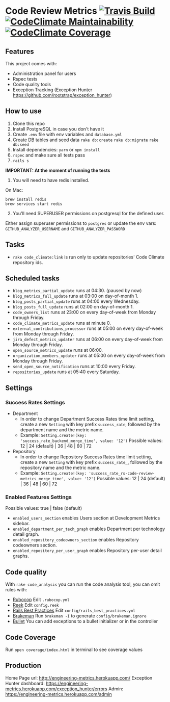 Code Review Metrics   [![Travis Build](https://travis-ci.com/rootstrap/rs-code-review-metrics.svg?branch=develop)](https://travis-ci.com/rootstrap/rs-code-review-metrics) [![CodeClimate Maintainability](https://api.codeclimate.com/v1/badges/bc6808c1200913bcb29c/maintainability)](https://codeclimate.com/github/rootstrap/rs-code-review-metrics/maintainability) [![CodeClimate Coverage](https://api.codeclimate.com/v1/badges/bc6808c1200913bcb29c/test_coverage)](https://codeclimate.com/github/rootstrap/rs-code-review-metrics/test_coverage)
=========

## Features

This project comes with:
- Administration panel for users
- Rspec tests
- Code quality tools
- Exception Tracking (Exception Hunter https://github.com/rootstrap/exception_hunter)

## How to use

1. Clone this repo
1. Install PostgreSQL in case you don't have it
1. Create `.env` file with env variables and `database.yml`
1. Create DB tables and seed data `rake db:create` `rake db:migrate` `rake db:seed`
1. Install dependencies: `yarn` or `npm install`
1. `rspec` and make sure all tests pass
1. `rails s`

**IMPORTANT: At the moment of running the tests**

1. You will need to have redis installed.

On Mac:
```
brew install redis
brew services start redis
```

2. You'll need SUPERUSER permissions on postgresql for the defined user.

Either assign superuser permissions to `postgres` or update the env vars: `GITHUB_ANALYZER_USERNAME` and `GITHUB_ANALYZER_PASSWORD`
## Tasks
- `rake code_climate:link` is run only to update repositories' Code Climate repository ids.

## Scheduled tasks
- `blog_metrics_partial_update` runs at 04:30. (paused by now)
- `blog_metrics_full_update` runs at 03:00 on day-of-month 1.
- `blog_posts_partial_update` runs at 04:00 every Wednesday.
- `blog_posts_full_update` runs at 02:00 on day-of-month 1.
- `code_owners_list` runs at 23:00 on every day-of-week from Monday through Friday.
- `code_climate_metrics_update` runs at minute 0.
- `external_contributions_processor` runs at 05:00 on every day-of-week from Monday through Friday.
- `jira_defect_metrics_updater` runs at 06:00 on every day-of-week from Monday through Friday.
- `open_source_metrics_update` runs at 06:00.
- `organization_members_updater` runs at 05:00 on every day-of-week from Monday through Friday.
- `send_open_source_notification` runs at 10:00 every Friday.
- `repositories_update` runs at 05:40 every Saturday.

## Settings

### Success Rates Settings
- Department
  - In order to change Department Success Rates time limit setting, create a new `Setting` with key prefix `success_rate`, followed by the department name and the metric name.
  - Example: `Setting.create!(key: 'success_rate_backend_merge_time', value: '12')`
  Possible values: 12 | 24 (default) | 36 | 48 | 60 | 72
- Repository
  - In order to change Repository Success Rates time limit setting, create a new `Setting` with key prefix `success_rate_`, followed by the repository name and the metric name.
  - Example: `Setting.create!(key: 'success_rate_rs-code-review-metrics_merge_time', value: '12')`
  Possible values: 12 | 24 (default) | 36 | 48 | 60 | 72

### Enabled Features Settings
Possible values: true | false (default)

- `enabled_users_section` enables Users section at Development Metrics sidebar.
- `enabled_department_per_tech_graph` enables Department per technology detail graph.
- `enabled_repository_codeowners_section` enables Repository codeowners section.
- `enabled_repository_per_user_graph` enables Repository per-user detail graphs.

## Code quality

With `rake code_analysis` you can run the code analysis tool, you can omit rules with:

- [Rubocop](https://github.com/bbatsov/rubocop/blob/master/config/default.yml) Edit `.rubocop.yml`
- [Reek](https://github.com/troessner/reek#configuration-file) Edit `config.reek`
- [Rails Best Practices](https://github.com/flyerhzm/rails_best_practices#custom-configuration) Edit `config/rails_best_practices.yml`
- [Brakeman](https://github.com/presidentbeef/brakeman) Run `brakeman -I` to generate `config/brakeman.ignore`
- [Bullet](https://github.com/flyerhzm/bullet#whitelist) You can add exceptions to a bullet initializer or in the controller

## Code Coverage
Run `open coverage/index.html` in terminal to see coverage values

## Production

Home Page url: http://engineering-metrics.herokuapp.com/
Exception Hunter dashboard: https://engineering-metrics.herokuapp.com/exception_hunter/errors
Admin: https://engineering-metrics.herokuapp.com/admin
